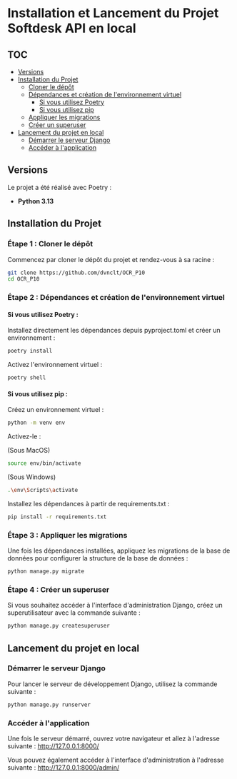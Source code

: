 # Installation et Lancement du Projet Softdesk API en local

## TOC

- [Versions](#versions)
- [Installation du Projet](#installation-du-projet)
  - [Cloner le dépôt](#étape-1-cloner-le-dépôt)
  - [Dépendances et création de l'environnement virtuel](#étape-2-dépendances-et-création-de-lenvironnement-virtuel)
    - [Si vous utilisez Poetry](#si-vous-utilisez-poetry)
    - [Si vous utilisez pip](#si-vous-utilisez-pip)
  - [Appliquer les migrations](#étape-3-appliquer-les-migrations)
  - [Créer un superuser](#étape-4-créer-un-superuser)
- [Lancement du projet en local](#lancement-du-projet-en-local)
  - [Démarrer le serveur Django](#démarrer-le-serveur-django)
  - [Accéder à l'application](#accéder-à-lapplication)

## Versions

Le projet a été réalisé avec Poetry :
- **Python 3.13**

## Installation du Projet

### Étape 1 : Cloner le dépôt

Commencez par cloner le dépôt du projet et rendez-vous à sa racine :
```bash
git clone https://github.com/dvnclt/OCR_P10
cd OCR_P10
```

### Étape 2 : Dépendances et création de l'environnement virtuel

#### Si vous utilisez Poetry :

Installez directement les dépendances depuis pyproject.toml et créer un environnement :
```bash
poetry install
```

Activez l'environnement virtuel :
```bash
poetry shell
```

#### Si vous utilisez pip :

Créez un environnement virtuel :
```bash
python -m venv env
```

Activez-le :

(Sous MacOS)
```bash
source env/bin/activate
```

(Sous Windows)
```bash
.\env\Scripts\activate
```

Installez les dépendances à partir de requirements.txt :
```bash
pip install -r requirements.txt
```

### Étape 3 : Appliquer les migrations

Une fois les dépendances installées, appliquez les migrations de la base de données
pour configurer la structure de la base de données :
```bash
python manage.py migrate
```

### Étape 4 : Créer un superuser
Si vous souhaitez accéder à l'interface d'administration Django, créez
un superutilisateur avec la commande suivante :
```bash
python manage.py createsuperuser
```

## Lancement du projet en local

### Démarrer le serveur Django

Pour lancer le serveur de développement Django, utilisez la commande suivante :
```bash
python manage.py runserver
```

### Accéder à l'application

Une fois le serveur démarré, ouvrez votre navigateur et allez à l'adresse suivante :
http://127.0.0.1:8000/

Vous pouvez également accéder à l'interface d'administration à l'adresse suivante :
http://127.0.0.1:8000/admin/